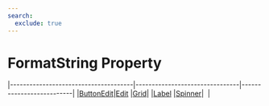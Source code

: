 ```yaml
---
search:
  exclude: true
---
```


<h1 class="heading"><span class="name">FormatString Property</span></h1>

|--------------------------------------|--------------------------------|--------------------------|
|[ButtonEdit](../objects/buttonedit.md)|[Edit](../objects/edit.md)      |[Grid](../objects/grid.md)|
|[Label](../objects/label.md)          |[Spinner](../objects/spinner.md)|&nbsp;                    |
